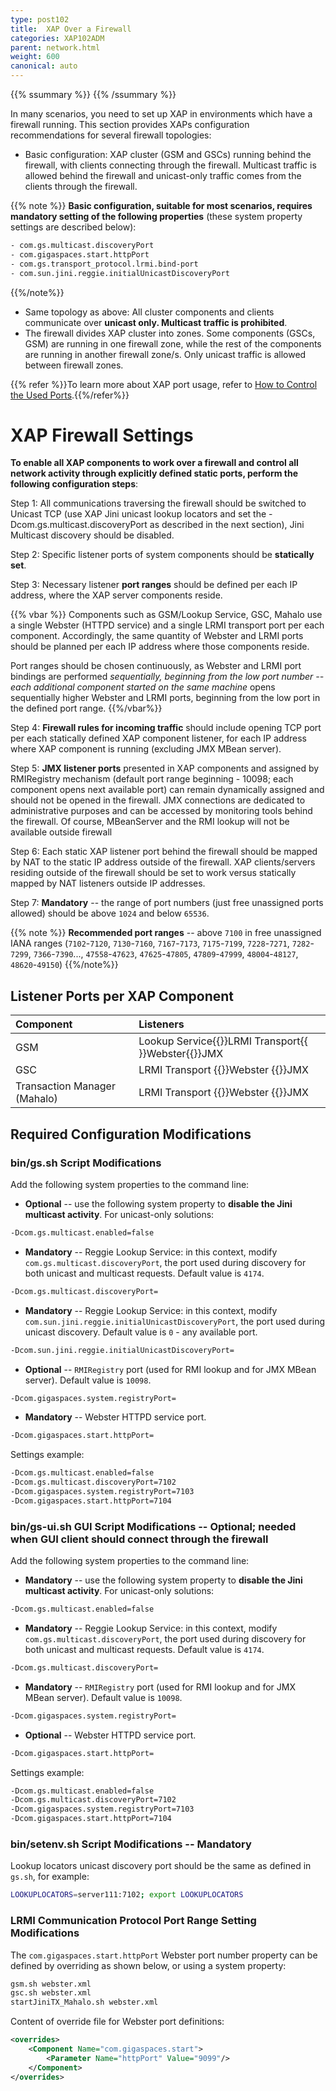 ```yaml
---
type: post102
title:  XAP Over a Firewall
categories: XAP102ADM
parent: network.html
weight: 600
canonical: auto
---
```


{{% ssummary   %}} {{% /ssummary %}}

In many scenarios, you need to set up XAP in environments which have a firewall running. This section&nbsp;provides&nbsp;XAPs configuration recommendations for several firewall topologies:

- Basic configuration: XAP cluster (GSM and GSCs) running behind the firewall, with clients connecting through the firewall. Multicast traffic is allowed behind the firewall and unicast-only traffic comes from the clients through the firewall.

{{% note %}}
**Basic configuration, suitable for most scenarios, requires mandatory setting of the following properties** (these system property settings are described below):


```bash
- com.gs.multicast.discoveryPort
- com.gigaspaces.start.httpPort
- com.gs.transport_protocol.lrmi.bind-port
- com.sun.jini.reggie.initialUnicastDiscoveryPort
```

{{%/note%}}

- Same topology as above: All cluster components and clients communicate over **unicast only. Multicast traffic is prohibited**.
- The firewall divides XAP cluster into zones. Some components (GSCs, GSM) are running in one firewall zone, while the rest of the components are running in another firewall zone/s. Only unicast traffic is allowed between firewall zones.

{{% refer %}}To learn more about XAP port usage, refer to [How to Control the Used Ports](./network-ports.html).{{%/refer%}}

# XAP Firewall Settings



**To enable all XAP components to work over a firewall and control all network activity through explicitly defined static ports, perform the following configuration steps**:

Step 1: All communications traversing the firewall should be switched to Unicast TCP (use XAP Jini unicast lookup locators and set the -Dcom.gs.multicast.discoveryPort as described in the next section), Jini Multicast discovery should be disabled.<br>

Step 2: Specific listener ports of system components should be **statically set**.   <br>

Step 3: Necessary listener **port ranges** should be defined per each IP address, where the XAP server components reside.

{{% vbar %}}
Components such as GSM/Lookup Service, GSC, Mahalo use a single Webster (HTTPD service) and a single LRMI transport port per each component. Accordingly, the same quantity of Webster and LRMI ports should be planned per each IP address where those components reside.

Port ranges should be chosen continuously, as Webster and LRMI port bindings are performed **sequentially*, beginning from the low port number -- each additional component started on the *same machine** opens sequentially higher Webster and LRMI ports, beginning from the low port in the defined port range.
{{%/vbar%}}

Step 4: **Firewall rules for incoming traffic** should include opening TCP port per each statically defined XAP component listener, for each IP address where XAP component is running (excluding JMX MBean server).<br>

Step 5: **JMX listener ports** presented in XAP components and assigned by RMIRegistry mechanism (default port range beginning - 10098; each component opens next available port) can remain dynamically assigned and should not be opened in the firewall. JMX connections are dedicated to administrative purposes and can be accessed by monitoring tools behind the firewall. Of course, MBeanServer and the RMI lookup will not be available outside firewall <br>

Step 6: Each static XAP listener port behind the firewall should be mapped by NAT to the static IP address outside of the firewall. XAP clients/servers residing outside of the firewall should be set to work versus statically mapped by NAT listeners outside IP addresses.<br>

Step 7: **Mandatory** -- the range of port numbers (just free unassigned ports allowed) should be above `1024` and below `65536`.

{{% note %}}
**Recommended port ranges** -- above `7100` in free unassigned IANA ranges (`7102`\-`7120`, `7130`\-`7160`, `7167`\-`7173`, `7175`\-`7199`, `7228`\-`7271`, `7282`\-`7299`, `7366`\-`7390`..., `47558`\-`47623`, `47625`\-`47805`, `47809`\-`47999`, `48004`\-`48127`, `48620`\-`49150`)
{{%/note%}}

## Listener Ports per XAP Component


| Component | Listeners |
|:----------|:----------|
| GSM | Lookup Service{{<wbr>}}LRMI Transport{{<wbr>}}Webster{{<wbr>}}JMX |
| GSC | LRMI Transport {{<wbr>}}Webster {{<wbr>}}JMX |
| Transaction Manager (Mahalo) | LRMI Transport {{<wbr>}}Webster {{<wbr>}}JMX |

## Required Configuration Modifications





### bin/gs.sh Script Modifications

Add the following system properties to the command line:

- **Optional** -- use the following system property to **disable the Jini multicast activity**. For unicast-only solutions:


```bash
-Dcom.gs.multicast.enabled=false
```

- **Mandatory** -- Reggie Lookup Service: in this context, modify `com.gs.multicast.discoveryPort`, the port used during discovery for both unicast and multicast requests. Default value is `4174`.


```bash
-Dcom.gs.multicast.discoveryPort=
```

- **Mandatory** -- Reggie Lookup Service: in this context, modify `com.sun.jini.reggie.initialUnicastDiscoveryPort`, the port used during unicast discovery. Default value is `0` - any available port.


```bash
-Dcom.sun.jini.reggie.initialUnicastDiscoveryPort=
```

- **Optional** -- `RMIRegistry` port (used for RMI lookup and for JMX MBean server). Default value is `10098`.


```bash
-Dcom.gigaspaces.system.registryPort=
```

- **Mandatory** -- Webster HTTPD service port.


```bash
-Dcom.gigaspaces.start.httpPort=
```

Settings example:


```bash
-Dcom.gs.multicast.enabled=false
-Dcom.gs.multicast.discoveryPort=7102
-Dcom.gigaspaces.system.registryPort=7103
-Dcom.gigaspaces.start.httpPort=7104
```

### bin/gs-ui.sh GUI Script Modifications -- Optional; needed when GUI client should connect through the firewall

Add the following system properties to the command line:

- **Mandatory** -- use the following system property to **disable the Jini multicast activity**. For unicast-only solutions:


```bash
-Dcom.gs.multicast.enabled=false
```

- **Mandatory** -- Reggie Lookup Service: in this context, modify `com.gs.multicast.discoveryPort`, the port used during discovery for both unicast and multicast requests. Default value is `4174`.


```bash
-Dcom.gs.multicast.discoveryPort=
```

- **Mandatory** -- `RMIRegistry` port (used for RMI lookup and for JMX MBean server). Default value is `10098`.


```bash
-Dcom.gigaspaces.system.registryPort=
```

- **Optional** -- Webster HTTPD service port.


```bash
-Dcom.gigaspaces.start.httpPort=
```

Settings example:


```bash
-Dcom.gs.multicast.enabled=false
-Dcom.gs.multicast.discoveryPort=7102
-Dcom.gigaspaces.system.registryPort=7103
-Dcom.gigaspaces.start.httpPort=7104
```

### bin/setenv.sh Script Modifications -- Mandatory

Lookup locators unicast discovery port should be the same as defined in `gs.sh`, for example:


```bash
LOOKUPLOCATORS=server111:7102; export LOOKUPLOCATORS
```

### LRMI Communication Protocol Port Range Setting Modifications


The `com.gigaspaces.start.httpPort` Webster port number property can be defined by overriding as shown below, or using a system property:


```bash
gsm.sh webster.xml
gsc.sh webster.xml
startJiniTX_Mahalo.sh webster.xml
```

Content of override file for Webster port definitions:


```xml
<overrides>
    <Component Name="com.gigaspaces.start">
        <Parameter Name="httpPort" Value="9099"/>
    </Component>
</overrides>
```




